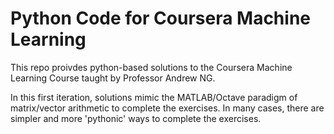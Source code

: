# Python Code for Coursera Machine Learning

This repo proivdes python-based solutions to the Coursera Machine Learning
Course taught by Professor Andrew NG.

In this first iteration, solutions mimic the MATLAB/Octave paradigm of matrix/vector
arithmetic to complete the exercises. In many cases, there are simpler and more 
'pythonic' ways to complete the exercises.
